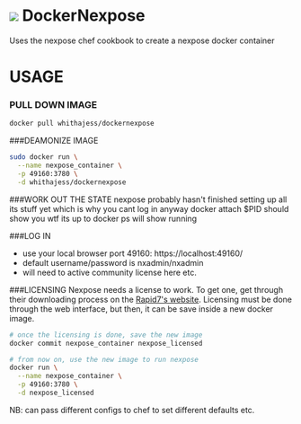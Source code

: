 [![](https://badge.imagelayers.io/whithajess/dockernexpose:latest.svg)](https://imagelayers.io/?images=whithajess/dockernexpose:latest 'Get your own badge on imagelayers.io')
DockerNexpose
=============

Uses the nexpose chef cookbook to create a nexpose docker container

USAGE
=============

### PULL DOWN IMAGE
```bash
docker pull whithajess/dockernexpose
```

###DEAMONIZE IMAGE
```bash
sudo docker run \
  --name nexpose_container \
  -p 49160:3780 \
  -d whithajess/dockernexpose
```

###WORK OUT THE STATE
nexpose probably hasn't finished setting up all its stuff yet which is why you cant log in anyway docker attach $PID should show you wtf its up to docker ps will show running

###LOG IN
  * use your local browser port 49160: https://localhost:49160/
  * default username/password is nxadmin/nxadmin
  * will need to active community license here etc.

###LICENSING
Nexpose needs a license to work. To get one, get through their downloading process on the [Rapid7's website](http://www.rapid7.com/products/nexpose/compare-downloads.jsp).
Licensing must be done through the web interface, but then, it can be save inside a new docker image.

```bash
# once the licensing is done, save the new image
docker commit nexpose_container nexpose_licensed

# from now on, use the new image to run nexpose
docker run \
  --name nexpose_container \
  -p 49160:3780 \
  -d nexpose_licensed
```

NB: can pass different configs to chef to set different defaults etc.
